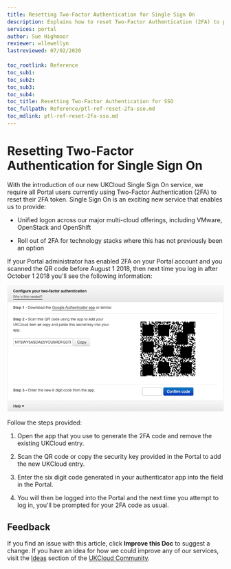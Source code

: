 ```yaml
---
title: Resetting Two-Factor Authentication for Single Sign On
description: Explains how to reset Two-Factor Authentication (2FA) to prepare for Single Sign On (SSO)
services: portal
author: Sue Highmoor
reviewer: wllewellyn
lastreviewed: 07/02/2020

toc_rootlink: Reference
toc_sub1:
toc_sub2:
toc_sub3:
toc_sub4:
toc_title: Resetting Two-Factor Authentication for SSO
toc_fullpath: Reference/ptl-ref-reset-2fa-sso.md
toc_mdlink: ptl-ref-reset-2fa-sso.md
---
```


# Resetting Two-Factor Authentication for Single Sign On

With the introduction of our new UKCloud Single Sign On service, we require all Portal users currently using Two-Factor Authentication (2FA) to reset their 2FA token. Single Sign On is an exciting new service that enables us to provide:

- Unified logon across our major multi-cloud offerings, including VMware, OpenStack and OpenShift

- Roll out of 2FA for technology stacks where this has not previously been an option

If your Portal administrator has enabled 2FA on your Portal account and you scanned the QR code before August 1 2018, then next time you log in after October 1 2018 you'll see the following information:

![Reset Two-Factor Authentication dialog box](images/ptl-2fa-reset.png)

Follow the steps provided:

1. Open the app that you use to generate the 2FA code and remove the existing UKCloud entry.

2. Scan the QR code or copy the security key provided in the Portal to add the new UKCloud entry.

3. Enter the six digit code generated in your authenticator app into the field in the Portal.

4. You will then be logged into the Portal and the next time you attempt to log in, you'll be prompted for your 2FA code as usual.

## Feedback

If you find an issue with this article, click **Improve this Doc** to suggest a change. If you have an idea for how we could improve any of our services, visit the [Ideas](https://community.ukcloud.com/ideas) section of the [UKCloud Community](https://community.ukcloud.com).
